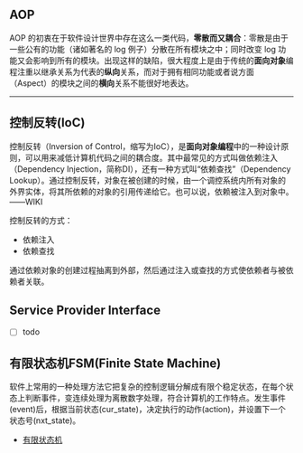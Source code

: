 ##  AOP

AOP 的初衷在于软件设计世界中存在这么一类代码，**零散而又耦合**：零散是由于一些公有的功能（诸如著名的 log 例子）分散在所有模块之中；同时改变 log 功能又会影响到所有的模块。出现这样的缺陷，很大程度上是由于传统的**面向对象**编程注重以继承关系为代表的**纵向**关系，而对于拥有相同功能或者说方面 （Aspect）的模块之间的**横向**关系不能很好地表达。

---
## 控制反转(IoC)

控制反转（Inversion of Control，缩写为IoC），是**面向对象编程**中的一种设计原则，可以用来减低计算机代码之间的耦合度。其中最常见的方式叫做依赖注入（Dependency Injection，简称DI），还有一种方式叫“依赖查找”（Dependency Lookup）。通过控制反转，对象在被创建的时候，由一个调控系统内所有对象的外界实体，将其所依赖的对象的引用传递给它。也可以说，依赖被注入到对象中。——WIKI

控制反转的方式：

- 依赖注入
- 依赖查找

通过依赖对象的创建过程抽离到外部，然后通过注入或查找的方式使依赖者与被依赖者关联。

## Service Provider Interface

- [ ] todo

## 有限状态机FSM(Finite State Machine)

软件上常用的一种处理方法它把复杂的控制逻辑分解成有限个稳定状态，在每个状态上判断事件，变连续处理为离散数字处理，符合计算机的工作特点。发生事件(event)后，根据当前状态(cur_state)，决定执行的动作(action)，并设置下一个状态号(nxt_state)。

- [有限状态机](http://xfhnever.com/2014/07/19/state-machine/)






